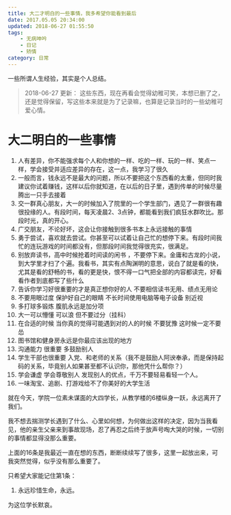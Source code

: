 ```yaml
---
title: 大二才明白的一些事情，我多希望你能看到最后
date: 2017.05.05 20:34:00
updated: 2018-06-27 01:55:50
tags: 
    - 无病呻吟
    - 日记
    - 矫情
category: 日常
---
```


一些所谓人生经验，其实是个人总结。

> 2018-06-27 更新： 这些东西，现在再看会觉得幼稚可笑，本想已删了之，还是觉得保留，写这些本来就是为了记录嘛，也算是记录当时的一些幼稚可爱心情。

<!-- more -->


# 大二明白的一些事情
1. 人有差异，你不能强求每个人和你想的一样、吃的一样、玩的一样、笑点一样，学会接受并适应差异的存在，这一点，我学习了很久
2. 一般而言，钱永远不是最大的问题，所以不要把这个东西看的太重，但同时我建议你试着赚钱，这样以后你就知道，在以后的日子里，遇到传单的时候尽量腾出一只手去接着
3. 交一群真心朋友，大一的时候加入了院里的一个学生部门，遇见了一群很有趣很投缘的人。有段时间，每天凌晨2、3点钟，都能看到我们疯狂水群吹比。那段时光，真的开心。
4. 广交朋友，不论好坏，这会让你接触到很多书本上永远接触的事情 
5. 勇于尝试，喜欢就去尝试。你甚至可以试着让自己忙的想停下来。有段时间我忙的连玩游戏的时间都没有，但那段时间我觉得很充实，很满足。 
6. 别放弃读书，高中时候抢着时间读的闲书 ，不要停下来。金庸和古龙的小说，到大学里才扫了个遍。我看书，其实有点陶渊明的意思，说白了就是看的快，尤其是看的舒畅的书，看的更是快，恨不得一口气把全部的内容都读完，好看看作者到底都写了些什么
7. 告诉你学习好很重要的才是真正想你好的人 不要相信读书无用、绩点无用论
8. 不要用眼过度 保护好自己的眼睛 不长时间使用电脑等电子设备 别近视
9. 多打球多锻炼 腹肌永远是加分项 
10. 大一可以懵懂 可以浪 但不要过分（挂科）
11. 在合适的时候 当你真的觉得可能遇到对的人的时候 不要犹豫  这时候一定不要怂
12. 图书馆和健身房永远是你最应该出现的地方
13. 沟通能力 很重要  多鼓励别人
14. 学生干部也很重要 入党、和老师的关系（我不是鼓励人阿谀奉承，而是保持起码的关系，毕竟别人如果甚至都不认识你，那他凭什么帮你？）
15. 学会谦虚 学会尊敬别人 发现别人的优点，千万不要轻易看轻一个人。
16. 一味淘宝、追剧、打游戏给不了你美好的大学生活


就在今天，学院一位素未谋面的大四学长，从教学楼的6楼纵身一跃，永远离开了我们。

我不想去揣测学长遇到了什么、心里如何想，为何做出这样的决定，因为当我看见，他的亲生父亲来到事故现场，忍了再忍之后终于放声号啕大哭的时候，一切别的事情都显得没那么重要。

上面的16条是我最近一直在想的东西，断断续续写了很多，这里一起放出来，可我突然觉得，似乎没有那么重要了。

只希望大家能记住第1条：

1. 永远珍惜生命，永远。


为这位学长默哀。
 
 


